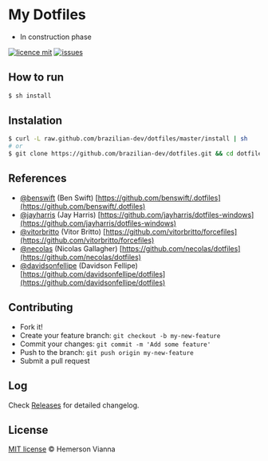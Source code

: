 # My Dotfiles

* In construction phase

[![licence mit](https://img.shields.io/badge/license-MIT-blue.svg?style=flat-square)](http://hemersonvianna.mit-license.org/)
[![issues](https://img.shields.io/github/issues/brazilian-dev/dotfiles.svg?style=flat-square)](https://github.com/brazilian-dev/dotfiles/issues)

## How to run

```bash
$ sh install
```

## Instalation

```bash
$ curl -L raw.github.com/brazilian-dev/dotfiles/master/install | sh
# or
$ git clone https://github.com/brazilian-dev/dotfiles.git && cd dotfiles && sh install.sh
```

## References

* [@benswift](https://github.com/benswift) (Ben Swift)
  [https://github.com/benswift/.dotfiles](https://github.com/benswift/.dotfiles)
* [@jayharris](https://github.com/jayharris) (Jay Harris)
  [https://github.com/jayharris/dotfiles-windows](https://github.com/jayharris/dotfiles-windows)
* [@vitorbritto](https://github.com/vitorbritto) (Vitor Britto)
  [https://github.com/vitorbritto/forcefiles](https://github.com/vitorbritto/forcefiles)
* [@necolas](https://github.com/necolas) (Nicolas Gallagher)
  [https://github.com/necolas/dotfiles](https://github.com/necolas/dotfiles)
* [@davidsonfellipe](https://github.com/davidsonfellipe) (Davidson Fellipe)
  [https://github.com/davidsonfellipe/dotfiles](https://github.com/davidsonfellipe/dotfiles)

## Contributing

- Fork it!
- Create your feature branch: `git checkout -b my-new-feature`
- Commit your changes: `git commit -m 'Add some feature'`
- Push to the branch: `git push origin my-new-feature`
- Submit a pull request

## Log

Check [Releases](https://github.com/brazilian-dev/dotfiles/releases) for detailed changelog.

## License

[MIT license](http://hemersonvianna.mit-license.org/) © Hemerson Vianna
